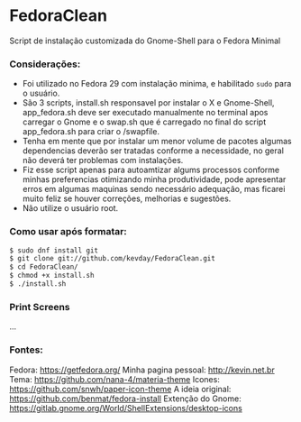 # FedoraClean
Script de instalação customizada do Gnome-Shell para o Fedora Minimal

### Considerações:

 * Foi utilizado no Fedora 29 com instalação minima, e habilitado `sudo` para o usuário.
 * São 3 scripts, install.sh responsavel por instalar o X e Gnome-Shell,
app_fedora.sh deve ser executado manualmente no terminal apos carregar o Gnome e o
swap.sh que é carregado no final do script app_fedora.sh para criar o /swapfile.
 * Tenha em mente que por instalar um menor volume de pacotes algumas dependencias
 deverão ser tratadas conforme a necessidade, no geral não deverá ter problemas com instalações.
 * Fiz esse script apenas para autoamtizar algums processos conforme minhas preferencias
 otimizando minha produtividade, pode apresentar erros em algumas maquinas sendo necessário adequação,
 mas ficarei muito feliz se houver correções, melhorias e sugestões.
 * Não utilize o usuário root.
 
 ### Como usar após formatar:
 
 
```sh
$ sudo dnf install git 
$ git clone git://github.com/kevday/FedoraClean.git
$ cd FedoraClean/
$ chmod +x install.sh
$ ./install.sh
```
 
### Print Screens

...

### Fontes:
Fedora: https://getfedora.org/ 
Minha pagina pessoal: http://kevin.net.br 
Tema: https://github.com/nana-4/materia-theme 
Icones: https://github.com/snwh/paper-icon-theme 
A ideia original: https://github.com/benmat/fedora-install 
Extenção do Gnome: https://gitlab.gnome.org/World/ShellExtensions/desktop-icons 
